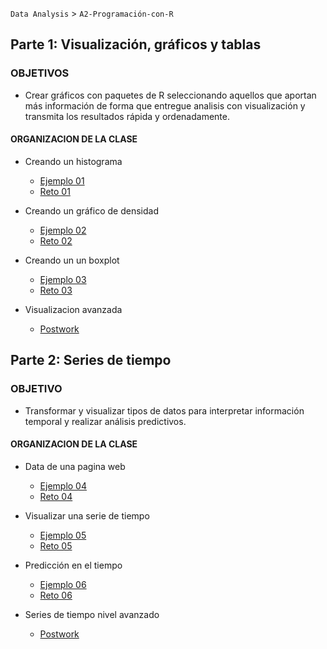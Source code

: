 `Data Analysis` > `A2-Programación-con-R`

## Parte 1: Visualización, gráficos y tablas 

### OBJETIVOS 
 - Crear gráficos con paquetes de R seleccionando aquellos que aportan más información de forma que entregue analisis con visualización y transmita los resultados rápida y ordenadamente.

#### ORGANIZACION DE LA CLASE

- Creando un histograma
	- [Ejemplo 01](Ejemplo-01)
	- [Reto 01](Reto-01)

- Creando un gráfico de densidad 
	- [Ejemplo 02](Ejemplo-02)
	- [Reto 02](Reto-02)

- Creando un un boxplot
	- [Ejemplo 03](Ejemplo-03)
	- [Reto 03](Reto-03)

- Visualizacion avanzada
	- [Postwork](Postwork)


## Parte 2: Series de tiempo 

### OBJETIVO  
 - Transformar y visualizar tipos de datos para interpretar información temporal y realizar análisis predictivos.

#### ORGANIZACION DE LA CLASE 

- Data de una pagina web
	- [Ejemplo 04](Ejemplo-04)
	- [Reto 04](Reto-04)

- Visualizar una serie de tiempo 
	- [Ejemplo 05](Ejemplo-05)
	- [Reto 05](Reto-05)

- Predicción en el tiempo
	- [Ejemplo 06](Ejemplo-06)
	- [Reto 06](Reto-06)

- Series de tiempo nivel avanzado
	- [Postwork](Postwork)
